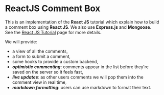 ReactJS Comment Box
===================

This is an implementation of the **React JS** tutorial which explain how to
build a comment box using **React JS**. We also use **Express.js** and
**Mongoose**. See the
[React JS Tutorial](http://facebook.github.io/react/docs/tutorial.html) page for
more details.

We will provide:
- a view of all the comments,
- a form to submit a comment,
- some hooks to provide a custom backend,
- _**optimistic commenting**_:
comments appear in the list before they're saved on the server so it feels
fast,
- _**live updates**_: as other users comments we will pop them into the comment
view in real time,
- _**markdown formatting**_: users can use markdown to format their text.
